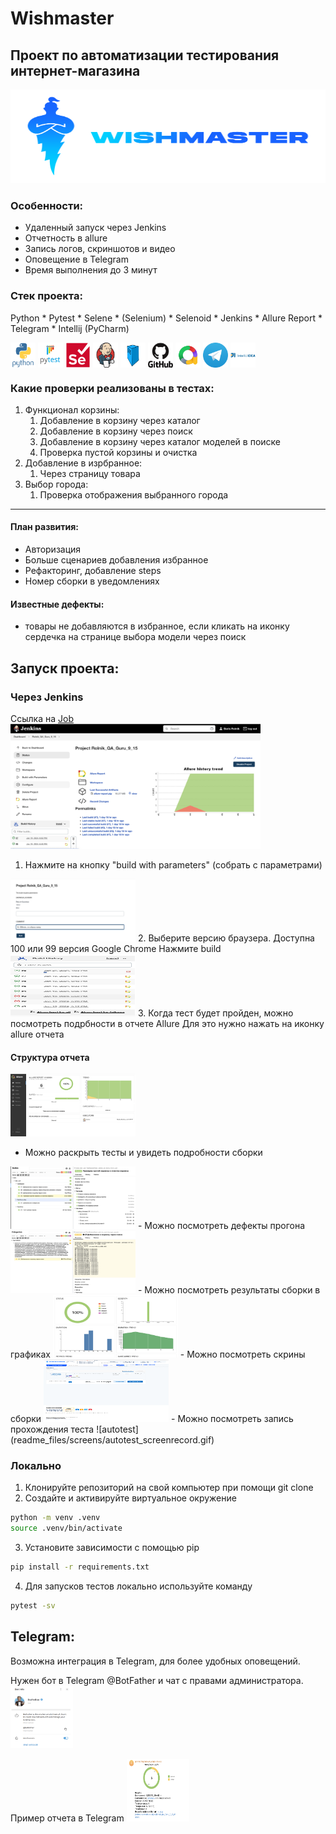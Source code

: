 # Wishmaster
## Проект по автоматизации тестирования интернет-магазина

<img src="readme_files/wishmaster_logo.png" width="800" height="150">

### Особенности:
-  Удаленный запуск через Jenkins
-  Отчетность в allure
-  Запись логов, скриншотов и видео
-  Оповещение в Telegram
-  Время выполнения до 3 минут

### Стек проекта:
Python * Pytest * Selene * (Selenium) * Selenoid * Jenkins * Allure Report * Telegram * Intellij (PyCharm)

<p align="left">
<img align="center" src="readme_files/python-original-wordmark.svg" width="40" height="40">
<img align="center" src="readme_files/pytest-original-wordmark.svg" width="40" height="40">
<img align="center" src="readme_files/selenium-original.svg" width="40" height="40">
<img align="center" src="readme_files/jenkins-original.svg" width="40" height="40">
<img align="center" src="readme_files/selenoid-image.jpeg" width="40" height="40">
<img align="center" src="readme_files/github-original-wordmark.svg" width="40" height="40">
<img align="center" src="readme_files/allure.png" width="40" height="40">
<img align="center" src="readme_files/Telegram_logo.webp" width="40" height="40">
<img align="center" src="readme_files/intellij-original-wordmark.svg" width="40" height="40">
</p>

### Какие проверки реализованы в тестах:
1. Функционал корзины:
   1. Добавление в корзину через каталог 
   2. Добавление в корзину через поиск 
   3. Добавление в корзину через каталог моделей в поиске 
   4. Проверка пустой корзины и очистка
2. Добавление в изрбранное:
   1. Через страницу товара
3. Выбор города:
   1. Проверка отображения выбранного города
- --
#### План развития:
- Авторизация
- Больше сценариев добавления избранное
- Рефакторинг, добавление steps
- Номер сборки в уведомлениях
#### Известные дефекты:
- товары не добавляются в избранное, если кликать на иконку сердечка на странице выбора модели через поиск

## Запуск проекта:
### Через Jenkins
Ссылка на [Job]("https://jenkins.autotests.cloud/job/Rolnik_QA_Guru_9_15/")  
<img src="readme_files/screens/jenkins job.png" width="400" height="200">
1. Нажмите на кнопку "build with parameters" (собрать с параметрами)
<img src="readme_files/screens/jenkins parameters.png" width="200" height="100">
2. Выберите версию браузера. Доступна 100 или 99 версия Google Chrome  
Нажмите build 
<img src="readme_files/screens/building job.png" width="200" height="100">
3. Когда тест будет пройден, можно посмотреть подрбности в отчете Allure  
Для это нужно нажать на иконку allure отчета

#### Структура отчета
<img src="readme_files/screens/allure report.png" width="200" height="100">

- Можно раскрыть тесты и увидеть подробности сборки
<img src="readme_files/screens/allure opened.png" width="200" height="100">
- Можно посмотреть дефекты прогона
<img src="readme_files/screens/allure_defect.png" width="200" height="100">
- Можно посмотреть результаты сборки в графиках
<img src="readme_files/screens/allure_graph.png" width="200" height="100">
- Можно посмотреть скрины сборки
<img src="readme_files/screens/screen_from_allure.png" width="200" height="100">
- Можно посмотреть запись прохождения теста
![autotest](readme_files/screens/autotest_screenrecord.gif)

### Локально

1. Клонируйте репозиторий на свой компьютер при помощи git clone
2. Создайте и активируйте виртуальное окружение
  ```zsh
  python -m venv .venv
  source .venv/bin/activate
  ```
3. Установите зависимости с помощью pip
  ```zsh
  pip install -r requirements.txt
  ```
4. Для запусков тестов локально используйте команду 
  ```zsh
  pytest -sv
  ```

## Telegram:
Возможна интеграция в Telegram, для более удобных оповещений.  

Нужен бот в Telegram @BotFather и чат с правами администратора. 
<img src="readme_files/screens/botfaher.png" width="100" height="100">

Пример отчета в Telegram 
<img src="readme_files/screens/telegram.png" width="100" height="100">

